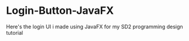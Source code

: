 # Login-Button-JavaFX
Here's the login UI i made using JavaFX for my SD2 programming design tutorial
